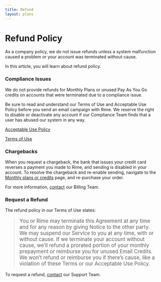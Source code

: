 ```yaml
---
title: Refund
layout: plans
---
```


<h1 class="mdl-typography--font-light">Refund Policy</h1>

<p>As a company policy, we do not issue refunds unless a system malfunction caused a problem or your account was terminated without cause.</p>

<p>In this article, you will learn about refund policy.</p>

<h3 class="mdl-typography--font-light">Compliance Issues</h3>

<p>We do not provide refunds for Monthly Plans or unused Pay As You Go credits on accounts that were terminated due to a compliance issue.</p>

<p>Be sure to read and understand our Terms of Use and Acceptable Use Policy before you send an email campaign with Rime. We reserve the right to disable or deactivate any account if our Compliance Team finds that a user has abused our system in any way.</p>

<p><a href="/legal/privacy">Acceptable Use Policy</a></p>
<p><a href="/legal/terms">Terms of Use</a></p>


<h3 class="mdl-typography--font-light">Chargebacks</h3>

<p>When you request a chargeback, the bank that issues your credit card reverses a payment you made to Rime, and sending is disabled in your account. To resolve the chargeback and re-enable sending, navigate to the <a href="/plans">Monthly plans or credits</a> page, and re-purchase your order. </p>

<p>For more information, <a href="mailto:support@rime.co">contact</a> our Billing Team.</p>

<h3 class="mdl-typography--font-light">Request a Refund</h3>

<p>The refund policy in our Terms of Use states:</p>

<blockquote style="font-size: 1.2em;">You or Rime may terminate this Agreement at any time and for any reason by giving Notice to the other party. We may suspend our Service to you at any time, with or without cause. If we terminate your account without cause, we’ll refund a prorated portion of your monthly prepayment or reimburse you for unused Email Credits. We won’t refund or reimburse you if there’s cause, like a violation of these Terms or our Acceptable Use Policy.</blockquote>

<p>To request a refund, <a href="mailto:support@rime.co">contact</a> our Support Team.</p>